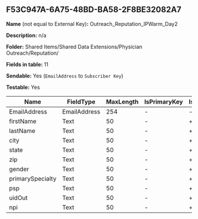 ## F53C947A-6A75-48BD-BA58-2F8BE32082A7

**Name** (not equal to External Key)**:** Outreach_Reputation_IPWarm_Day2

**Description:** n/a

**Folder:** Shared Items/Shared Data Extensions/Physician Outreach/Reputation/

**Fields in table:** 11

**Sendable:** Yes (`EmailAddress` to `Subscriber Key`)

**Testable:** Yes

| Name | FieldType | MaxLength | IsPrimaryKey | IsNullable | DefaultValue |
| --- | --- | --- | --- | --- | --- |
| EmailAddress | EmailAddress | 254 | - | - |  |
| firstName | Text | 50 | - | + |  |
| lastName | Text | 50 | - | + |  |
| city | Text | 50 | - | + |  |
| state | Text | 50 | - | + |  |
| zip | Text | 50 | - | + |  |
| gender | Text | 50 | - | + |  |
| primarySpecialty | Text | 50 | - | + |  |
| psp | Text | 50 | - | + |  |
| uidOut | Text | 50 | - | + |  |
| npi | Text | 50 | - | + |  |

